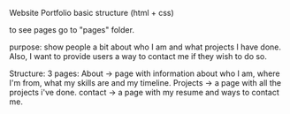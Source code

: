 Website Portfolio basic structure (html + css)

to see pages go to "pages" folder.

purpose: show people a bit about who I am and what projects I have done. Also, I want to provide users a way to contact me if they wish to do so.

Structure:
3 pages: 
  About -> page with information about who I am, where I'm from, what my skills are and my timeline.
  Projects -> a page with all the projects i've done.
  contact -> a page with my resume and ways to contact me.
